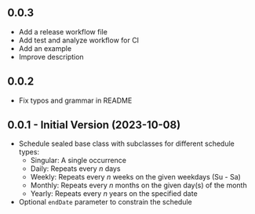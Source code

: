 ## 0.0.3

- Add a release workflow file
- Add test and analyze workflow for CI
- Add an example
- Improve description

## 0.0.2

- Fix typos and grammar in README

## 0.0.1 - Initial Version (2023-10-08)

- Schedule sealed base class with subclasses for different schedule types:
  * Singular: A single occurrence
  * Daily: Repeats every _n_ days
  * Weekly: Repeats every _n_ weeks on the given weekdays (Su - Sa)
  * Monthly: Repeats every _n_ months on the given day(s) of the month
  * Yearly: Repeats every _n_ years on the specified date
- Optional `endDate` parameter to constrain the schedule